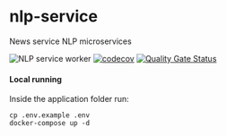 # nlp-service
News service NLP microservices

![NLP service worker](https://github.com/DeejayRevok/nlp-service/workflows/NLP%20Services/badge.svg)
[![codecov](https://codecov.io/gh/DeejayRevok/nlp-service/branch/develop/graph/badge.svg?token=Iy48oweqr3)](https://codecov.io/gh/DeejayRevok/nlp-service)
[![Quality Gate Status](https://sonarcloud.io/api/project_badges/measure?project=DeejayRevok_nlp-service&metric=alert_status)](https://sonarcloud.io/dashboard?id=DeejayRevok_nlp-service)

#### Local running
Inside the application folder run:
```
cp .env.example .env
docker-compose up -d
```
